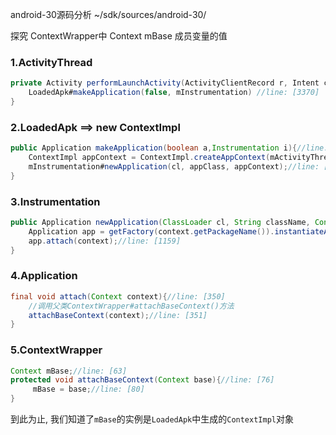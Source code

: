 android-30源码分析
~/sdk/sources/android-30/

探究 ContextWrapper中 Context mBase 成员变量的值

### 1.ActivityThread
```java
private Activity performLaunchActivity(ActivityClientRecord r, Intent customIntent){//line: [3330]
    LoadedApk#makeApplication(false, mInstrumentation) //line: [3370]
}
```

### 2.LoadedApk ==> new ContextImpl
```java
public Application makeApplication(boolean a,Instrumentation i){//line: [1196]
    ContextImpl appContext = ContextImpl.createAppContext(mActivityThread, this);//line: [1232]
    mInstrumentation#newApplication(cl, appClass, appContext);//line: [1236]
}
```

### 3.Instrumentation
```java
public Application newApplication(ClassLoader cl, String className, Context context){//line: [1154]
    Application app = getFactory(context.getPackageName()).instantiateApplication(cl, className);//line: [1157]
    app.attach(context);//line: [1159]
}
```

### 4.Application
```java
final void attach(Context context){//line: [350]
    //调用父类ContextWrapper#attachBaseContext()方法
    attachBaseContext(context);//line: [351]
}
```

### 5.ContextWrapper
```java
Context mBase;//line: [63]
protected void attachBaseContext(Context base){//line: [76]
     mBase = base;//line: [80]
}
```
到此为止, 我们知道了`mBase`的实例是`LoadedApk`中生成的`ContextImpl`对象
